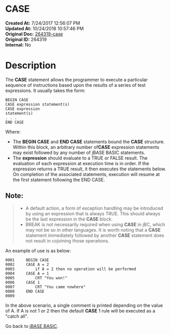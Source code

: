 # CASE

**Created At:** 7/24/2017 12:56:07 PM  
**Updated At:** 10/24/2018 10:57:46 PM  
**Original Doc:** [264319-case](https://docs.jbase.com/36868-jbase-basic/264319-case)  
**Original ID:** 264319  
**Internal:** No  


# Description

The **CASE** statement allows the programmer to execute a particular sequence of instructions based upon the results of a series of test expressions. It usually takes the form:

```
BEGIN CASE
CASE expression statement(s)
CASE expression
statement(s)
. . .
END CASE
```

Where:

- The **BEGIN CASE** and **END CASE** statements bound the **CASE** structure. Within this block, an arbitrary number of**CASE** expression statements may exist followed by any number of jBASE BASIC statements.
- The **expression** should evaluate to a TRUE or FALSE result. The evaluation of each expression at execution time is in order. If the expression returns a TRUE result, it then executes the statements below. On completion of the associated statements, execution will resume at the first statement following the END CASE.


## Note:


> - A default action, a form of exception handling may be introduced by using an expression that is always TRUE. This should always be the last expression in the **CASE** block.
> - BREAK is not necessarily required when using **CASE** in jBC, which may not be so in other languages.
> It is worth noting that a **CASE** statement immediately followed by another **CASE** statement does not result in cojoining those operations.


An example of use is as below:

```
0001     BEGIN CASE
0002     CASE A = 2
0003         if A = 2 then no operation will be performed
0004     CASE A = 1
0005         CRT "You won!"
0006     CASE 1
0007         CRT "You came nowhere"
0008     END CASE
0009
```

In the above scenario, a single comment is printed depending on the value of A. If A is not 1 or 2 then the default **CASE** 1 rule will be executed as a "catch all".



Go back to [jBASE BASIC](./../jbase-basic-programmers-reference-guide).

